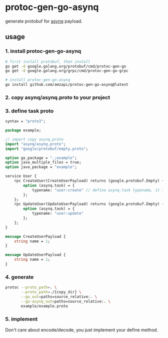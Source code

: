 # protoc-gen-go-asynq

generate protobuf for [asynq](https://github.com/hibiken/asynq) payload.

## usage

### 1. install protoc-gen-go-asynq

```bash
# first install protobuf, then install
go get -d google.golang.org/protobuf/cmd/protoc-gen-go
go get -d google.golang.org/grpc/cmd/protoc-gen-go-grpc

# install protoc-gen-go-asynq
go install github.com/amzapi/protoc-gen-go-asynq@latest
```

### 2. copy asynq/asynq.proto to your project

### 3. define task proto

```protobuf
syntax = "proto3";

package example;

// import copy asynq.proto
import "asynq/asynq.proto";
import "google/protobuf/empty.proto";

option go_package = ".;example";
option java_multiple_files = true;
option java_package = "example";

service User {
    rpc CreateUser(CreateUserPayload) returns (google.protobuf.Empty) {
        option (asynq.task) = {
            typename: "user:create" // define asynq.task typename, it is unique.
        };
    };
    rpc UpdateUser(UpdateUserPayload) returns (google.protobuf.Empty) {
        option (asynq.task) = {
            typename: "user:update"
        };
    };
}

message CreateUserPayload {
    string name = 1;
}

message UpdateUserPayload {
    string name = 1;
}
```

### 4. generate

```bash
protoc --proto_path=. \
       --proto_path=./{copy_dir} \
       --go_out=paths=source_relative:. \
       --go-asynq_out=paths=source_relative:. \
       example/example.proto
```

### 5. implement

Don't care about encode/decode, you just implement your define method.
